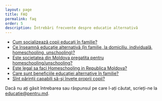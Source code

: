 ```yaml
---
layout: page
title: FAQ
permalink: faq
order: 5
description: Întrebări frecvente despre educatie alternativă
---
```


* [Cum socializează copii educați în familie?](/socializare)
* [Ce înseamnă educație alternativă (în familie, la domiciliu, individuală,
homeschooling, unschooling)?](/educatie-alternativa)
* [Este societatea din Moldova pregatita pentru
homeschooling/unschooling?](/vom-fi-gata-peste-50-de-ani)
* [Este legal sa faci Homeschooling in Republica Moldova?](/homeschoolingul-este-legal)
* [Care sunt beneficiile educației alternative în familie?](/beneficii)
* [Sînt părinții capabili să-şi învețe proprii copii?](/parintii-isi-pot-educa-copiii)

Dacă nu ați găsit întrebarea sau răspunsul pe care l-ați căutat, scrieți-ne la
[educatie@pentru.md](mailto:educatie@pentru.md).
